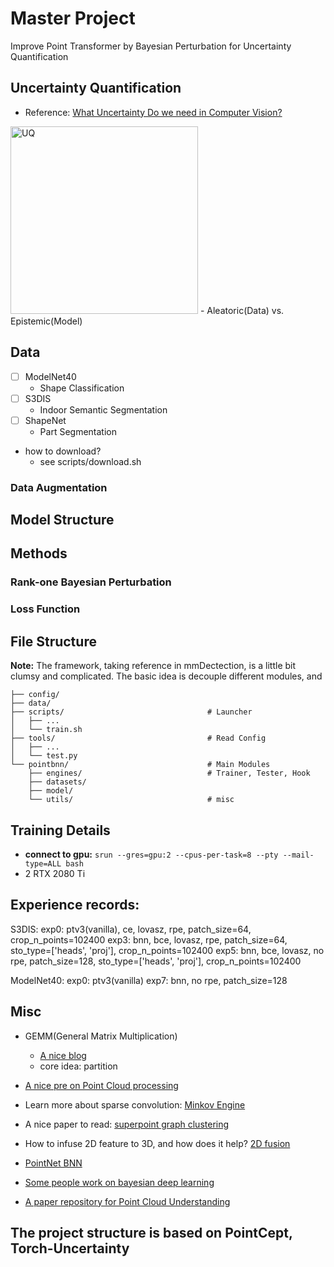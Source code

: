 # Master Project
Improve Point Transformer by Bayesian Perturbation for Uncertainty Quantification

## Uncertainty Quantification
- Reference: [What Uncertainty Do we need in Computer Vision?](https://arxiv.org/pdf/1703.04977)
<img src="imgs/uncertainty_vis.png" alt="UQ" title="UQ" width="300">
- Aleatoric(Data) vs. Epistemic(Model)



## Data
- [ ] ModelNet40
    - Shape Classification
- [ ] S3DIS
    - Indoor Semantic Segmentation
- [ ] ShapeNet
    - Part Segmentation
- how to download?
    - see scripts/download.sh

### Data Augmentation

## Model Structure

## Methods
### Rank-one Bayesian Perturbation
### Loss Function

## File Structure
**Note:** The framework, taking reference in mmDectection, is a little bit clumsy and complicated. The basic idea is decouple different modules, and 
```
├── config/                                                 
├── data/               
├── scripts/                                # Launcher
│   ├── ...
│   └── train.sh 
├── tools/                                  # Read Config
│   ├── ...
│   └── test.py
└── pointbnn/                               # Main Modules
    ├── engines/                            # Trainer, Tester, Hook
    ├── datasets/                           
    ├── model/                              
    └── utils/                              # misc
```

## Training Details
- **connect to gpu:** `srun --gres=gpu:2 --cpus-per-task=8 --pty --mail-type=ALL bash`
- 2 RTX 2080 Ti

## Experience records:
S3DIS:
exp0: ptv3(vanilla), ce, lovasz, rpe, patch_size=64, crop_n_points=102400
exp3: bnn, bce, lovasz, rpe, patch_size=64, sto_type=['heads', 'proj'], crop_n_points=102400
exp5: bnn, bce, lovasz, no rpe, patch_size=128, sto_type=['heads', 'proj'], crop_n_points=102400

ModelNet40:
exp0: ptv3(vanilla)
exp7: bnn, no rpe, patch_size=128

## Misc
- GEMM(General Matrix Multiplication)
    - [A nice blog](https://zhuanlan.zhihu.com/p/435908830)
    - core idea: partition

- [A nice pre on Point Cloud processing](https://www.youtube.com/watch?v=4gKYE9-YtP0)

- Learn more about sparse convolution: [Minkov Engine](https://github.com/NVIDIA/MinkowskiEngine)

- A nice paper to read: [superpoint graph clustering](https://arxiv.org/pdf/2401.06704)

- How to infuse 2D feature to 3D, and how does it help? [2D fusion](https://www.bilibili.com/read/cv33456793/)

- [PointNet BNN](https://github.com/biophase/PointNet-BNN)

- [Some people work on bayesian deep learning](https://www.x-mol.com/paper/1788682254484697088/t)

- [A paper repository for Point Cloud Understanding](https://github.com/Yochengliu/awesome-point-cloud-analysis)

## The project structure is based on PointCept, Torch-Uncertainty

